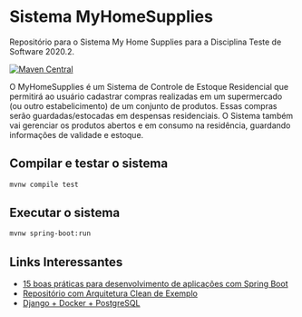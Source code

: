 # Sistema MyHomeSupplies

Repositório para o Sistema My Home Supplies para a Disciplina Teste de Software 2020.2.

[![Maven Central](https://img.shields.io/maven-central/v/org.pitest/pitest.svg?label=pitest)](https://search.maven.org/search?q=g:%22org.pitest%22%20AND%20a:%22pitest%22)

O MyHomeSupplies é um Sistema de Controle de Estoque Residencial que permitirá ao usuário cadastrar compras realizadas em um supermercado (ou outro estabelicimento) de um conjunto de produtos. Essas compras serão guardadas/estocadas em despensas residenciais. O Sistema também vai gerenciar os produtos abertos e em consumo na residência, guardando informações de validade e estoque.

## Compilar e testar o sistema

```bash
mvnw compile test
```

## Executar o sistema

```bash
mvnw spring-boot:run
```

## Links Interessantes

* [15 boas práticas para desenvolvimento de aplicações com Spring Boot](https://medium.com/equals-lab/15-boas-pr%C3%A1ticas-para-desenvolvimento-de-aplica%C3%A7%C3%B5es-com-spring-boot-953e0ff2e24f)
* [Repositório com Arquitetura Clean de Exemplo](https://github.com/mariazevedo88/travels-java-api)
* [Django + Docker + PostgreSQL](https://www.youtube.com/watch?v=xxjzwdtWozI)
